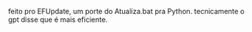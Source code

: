 feito pro EFUpdate, um porte do Atualiza.bat pra Python. tecnicamente o gpt disse que é mais eficiente.
